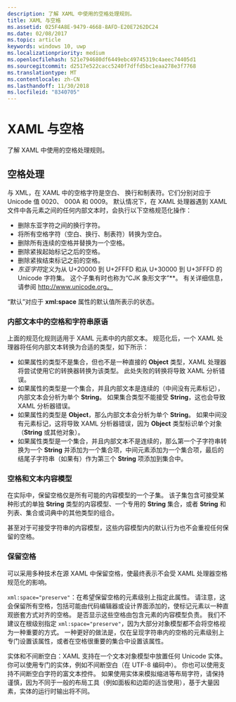 ```yaml
---
description: 了解 XAML 中使用的空格处理规则。
title: XAML 与空格
ms.assetid: 025F4A8E-9479-4668-8AFD-E20E7262DC24
ms.date: 02/08/2017
ms.topic: article
keywords: windows 10, uwp
ms.localizationpriority: medium
ms.openlocfilehash: 521e794680df6449ebc49745319c4aeec74405d1
ms.sourcegitcommit: d2517e522cacc5240f7dffd5bc1eaa278e3f7768
ms.translationtype: MT
ms.contentlocale: zh-CN
ms.lasthandoff: 11/30/2018
ms.locfileid: "8340705"
---
```

# <a name="xaml-and-whitespace"></a>XAML 与空格


了解 XAML 中使用的空格处理规则。

## <a name="whitespace-processing"></a>空格处理

与 XML，在 XAML 中的空格字符是空白、 换行和制表符。它们分别对应于 Unicode 值 0020、 000A 和 0009。 默认情况下，在 XAML 处理器遇到 XAML 文件中各元素之间的任何内部文本时，会执行以下空格规范化操作：

-   删除东亚字符之间的换行字符。
-   将所有空格字符（空白、换行、制表符）转换为空白。
-   删除所有连续的空格并替换为一个空格。
-   删除紧挨起始标记之后的空格。
-   删除紧挨结束标记之前的空格。
-   *东亚字符*定义为从 U+20000 到 U+2FFFD 和从 U+30000 到 U+3FFFD 的 Unicode 字符集。 这个子集有时也称为“CJK 象形文字”**。 有关详细信息，请参阅 http://www.unicode.org。

“默认”对应于 **xml:space** 属性的默认值所表示的状态。

### <a name="whitespace-in-inner-text-and-string-primitives"></a>内部文本中的空格和字符串原语

上面的规范化规则适用于 XAML 元素中的内部文本。 规范化后，一个 XAML 处理器将任何内部文本转换为合适的类型，如下所示：

-   如果属性的类型不是集合，但也不是一种直接的 **Object** 类型，XAML 处理器将尝试使用它的转换器转换为该类型。 此处失败的转换将导致 XAML 分析错误。
-   如果属性的类型是一个集合，并且内部文本是连续的（中间没有元素标记），内部文本会分析为单个 **String**。 如果集合类型不能接受 **String**，这也会导致 XAML 分析器错误。
-   如果属性的类型是 **Object**，那么内部文本会分析为单个 **String**。 如果中间没有元素标记，这将导致 XAML 分析器错误，因为 **Object** 类型标识单个对象（**String** 或其他对象）。
-   如果属性类型是一个集合，并且内部文本不是连续的，那么第一个子字符串转换为一个 **String** 并添加为一个集合项，中间元素添加为一个集合项，最后的结尾子字符串（如果有）作为第三个 **String** 项添加到集合中。

### <a name="whitespace-and-text-content-models"></a>空格和文本内容模型

在实际中，保留空格仅是所有可能的内容模型的一个子集。 该子集包含可接受某种形式的单独 **String** 类型的内容模型、一个专用的 **String** 集合，或者 **String** 和列表、集合或词典中的其他类型的组合。

甚至对于可接受字符串的内容模型，这些内容模型内的默认行为也不会重视任何保留的空格。

### <a name="preserving-whitespace"></a>保留空格

可以采用多种技术在源 XAML 中保留空格，使最终表示不会受 XAML 处理器空格规范化的影响。

`xml:space="preserve"`：在希望保留空格的元素级别上指定此属性。 请注意，这会保留所有空格，包括可能由代码编辑器或设计界面添加的，使标记元素以一种直观嵌套方式对齐的空格。 是否显示这些空格由包含元素的内容模型负责。 我们不建议在根级别指定 `xml:space="preserve"`，因为大部分对象模型都不会将空格视为一种重要的方式。 一种更好的做法是，仅在呈现字符串内的空格的元素级别上专门设置该属性，或者在空格很重要的集合中设置该属性。

实体和不间断空白：XAML 支持在一个文本对象模型中放置任何 Unicode 实体。 你可以使用专门的实体，例如不间断空白（在 UTF-8 编码中）。 你也可以使用支持不间断空白字符的富文本控件。 如果使用实体来模拟缩进等布局字符，请保持谨慎，因为不同于一般的布局工具（例如面板和边距的适当使用），基于大量因素，实体的运行时输出将不同。

